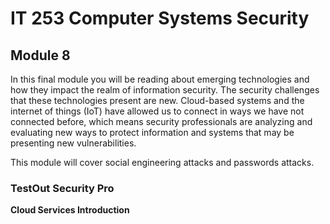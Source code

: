 # IT 253 Computer Systems Security

## Module 8 

In this final module you will be reading about emerging technologies and how they impact the realm of information security.
The security challenges that these technologies present are new. Cloud-based systems and the internet of things (IoT) have allowed us to connect in ways we have not connected before, which means security professionals are analyzing and evaluating new ways to protect information and systems that may be presenting new vulnerabilities. 

This module will cover social engineering attacks and passwords attacks. 


### TestOut Security Pro

<strong>Cloud Services Introduction</strong>
